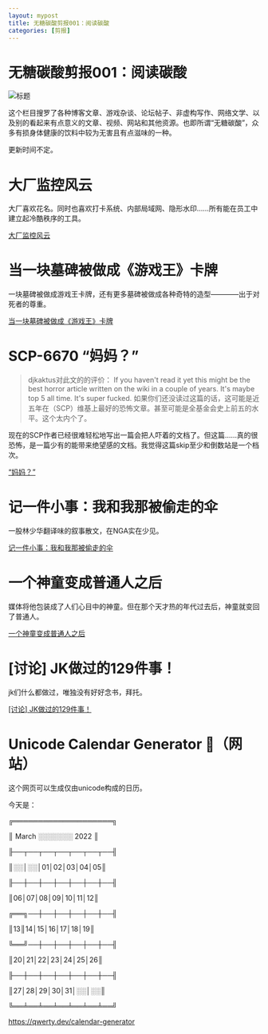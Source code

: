 ```yaml
---
layout: mypost
title: 无糖碳酸剪报001：阅读碳酸
categories: [剪报]
---
```


# 无糖碳酸剪报001：阅读碳酸

![标题](title.png)

这个栏目搜罗了各种博客文章、游戏杂谈、论坛帖子、非虚构写作、网络文学、以及别的看起来有点意义的文章、视频、网站和其他资源。也即所谓“无糖碳酸”，众多有损身体健康的饮料中较为无害且有点滋味的一种。

更新时间不定。


# 大厂监控风云

大厂喜欢花名。同时也喜欢打卡系统、内部局域网、隐形水印……所有能在员工中建立起冷酷秩序的工具。

[大厂监控风云](https://mp.weixin.qq.com/s/dj84TSBSY2jLllOKJfyAqw)

# 当一块墓碑被做成《游戏王》卡牌

一块墓碑被做成游戏王卡牌，还有更多墓碑被做成各种奇特的造型————出于对死者的尊重。

[当一块墓碑被做成《游戏王》卡牌](https://www.yystv.cn/p/8774)

# SCP-6670  “妈妈？”

> djkaktus对此文的的评价：
> If you haven't read it yet this might be the best horror article written on the wiki in a couple of years. It's maybe top 5 all time. It's super fucked.
> 如果你们还没读过这篇的话，这可能是近五年在（SCP）维基上最好的恐怖文章。甚至可能是全基金会史上前五的水平。这个太内个了。

现在的SCP作者已经很难轻松地写出一篇会把人吓着的文档了。但这篇……真的很恐怖，是一篇少有的能带来绝望感的文档。我觉得这篇skip至少和倒数站是一个档次。

[“妈妈？”](http://scp-wiki-cn.wikidot.com/scp-6670)

# 记一件小事：我和我那被偷走的伞

一股林少华翻译味的叙事散文，在NGA实在少见。

[记一件小事：我和我那被偷走的伞](https://ngabbs.com/read.php?tid=30743729)

# 一个神童变成普通人之后

媒体将他包装成了人们心目中的神童。但在那个天才热的年代过去后，神童就变回了普通人。

[一个神童变成普通人之后](https://mp.weixin.qq.com/s/OymL4fl7FxNbwJE22ft-dg)

# \[讨论] JK做过的129件事！

jk们什么都做过，唯独没有好好念书，拜托。

[[讨论] JK做过的129件事！](https://ngabbs.com/read.php?tid=30650623)

# Unicode Calendar Generator 📅（网站）

这个网页可以生成仅由unicode构成的日历。

今天是：

╔════════════════════╗

║ March ░░░░░░░ 2022 ║

╟──┬──┬──┬──┬──┬──┬──╢

║░░│░░│01│02│03│04│05║

╟──┼──┼──┼──┼──┼──┼──╢

║06│07│08│09│10│11│12║

╔══╗──┼──┼──┼──┼──┼──╢

║13║14│15│16│17│18│19║

╚══╝──┼──┼──┼──┼──┼──╢

║20│21│22│23│24│25│26║

╟──┼──┼──┼──┼──┼──┼──╢

║27│28│29│30│31│░░│░░║

╚══╧══╧══╧══╧══╧══╧══╝

<https://qwerty.dev/calendar-generator>

